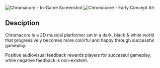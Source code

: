 ![Chromacore - In-Game Screenshot](https://raw.github.com/Murkantilism/121322/1436486/25f88b78-4158-11e3-9b23-43596516362c.png)
![Chromacore - Early Concept Art](https://f.cloud.github.com/assets/121322/1436486/25f88b78-4158-11e3-9b23-43596516362c.png)

## Desciption

Chromacore is a 2D musical platformer set in a dark, black & white world that progressively becomes more colorful and happy through successful gameplay.

Positive audiovisual feedback rewards players for successul gameplay, while negative feedback is non-existent.